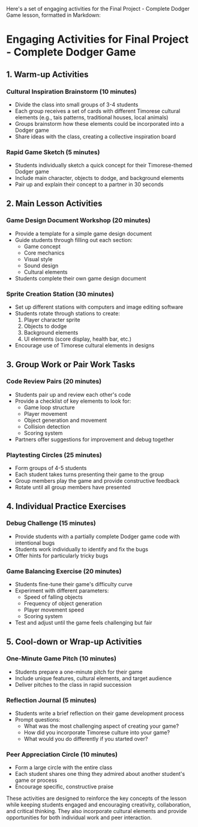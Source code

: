 Here's a set of engaging activities for the Final Project - Complete Dodger Game lesson, formatted in Markdown:

# Engaging Activities for Final Project - Complete Dodger Game

## 1. Warm-up Activities

### Cultural Inspiration Brainstorm (10 minutes)
- Divide the class into small groups of 3-4 students
- Each group receives a set of cards with different Timorese cultural elements (e.g., tais patterns, traditional houses, local animals)
- Groups brainstorm how these elements could be incorporated into a Dodger game
- Share ideas with the class, creating a collective inspiration board

### Rapid Game Sketch (5 minutes)
- Students individually sketch a quick concept for their Timorese-themed Dodger game
- Include main character, objects to dodge, and background elements
- Pair up and explain their concept to a partner in 30 seconds

## 2. Main Lesson Activities

### Game Design Document Workshop (20 minutes)
- Provide a template for a simple game design document
- Guide students through filling out each section:
  * Game concept
  * Core mechanics
  * Visual style
  * Sound design
  * Cultural elements
- Students complete their own game design document

### Sprite Creation Station (30 minutes)
- Set up different stations with computers and image editing software
- Students rotate through stations to create:
  1. Player character sprite
  2. Objects to dodge
  3. Background elements
  4. UI elements (score display, health bar, etc.)
- Encourage use of Timorese cultural elements in designs

## 3. Group Work or Pair Work Tasks

### Code Review Pairs (20 minutes)
- Students pair up and review each other's code
- Provide a checklist of key elements to look for:
  * Game loop structure
  * Player movement
  * Object generation and movement
  * Collision detection
  * Scoring system
- Partners offer suggestions for improvement and debug together

### Playtesting Circles (25 minutes)
- Form groups of 4-5 students
- Each student takes turns presenting their game to the group
- Group members play the game and provide constructive feedback
- Rotate until all group members have presented

## 4. Individual Practice Exercises

### Debug Challenge (15 minutes)
- Provide students with a partially complete Dodger game code with intentional bugs
- Students work individually to identify and fix the bugs
- Offer hints for particularly tricky bugs

### Game Balancing Exercise (20 minutes)
- Students fine-tune their game's difficulty curve
- Experiment with different parameters:
  * Speed of falling objects
  * Frequency of object generation
  * Player movement speed
  * Scoring system
- Test and adjust until the game feels challenging but fair

## 5. Cool-down or Wrap-up Activities

### One-Minute Game Pitch (10 minutes)
- Students prepare a one-minute pitch for their game
- Include unique features, cultural elements, and target audience
- Deliver pitches to the class in rapid succession

### Reflection Journal (5 minutes)
- Students write a brief reflection on their game development process
- Prompt questions:
  * What was the most challenging aspect of creating your game?
  * How did you incorporate Timorese culture into your game?
  * What would you do differently if you started over?

### Peer Appreciation Circle (10 minutes)
- Form a large circle with the entire class
- Each student shares one thing they admired about another student's game or process
- Encourage specific, constructive praise

These activities are designed to reinforce the key concepts of the lesson while keeping students engaged and encouraging creativity, collaboration, and critical thinking. They also incorporate cultural elements and provide opportunities for both individual work and peer interaction.